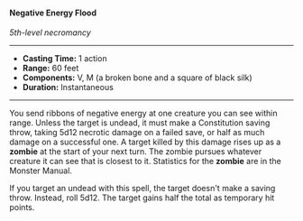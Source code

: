 #### Negative Energy Flood
*5th-level necromancy*
___
- **Casting Time:** 1 action
- **Range:** 60 feet
- **Components:** V, M (a broken bone and a square of black silk)
- **Duration:** Instantaneous
---
You send ribbons of negative energy at one creature you can see within range. Unless the target is undead, it must make a Constitution saving throw, taking 5d12 necrotic damage on a failed save, or half as much damage on a successful one. A target killed by this damage rises up as a **zombie** at the start of your next turn. The zombie pursues whatever creature it can see that is closest to it. Statistics for the **zombie** are in the Monster Manual.

If you target an undead with this spell, the target doesn't make a saving throw. Instead, roll 5d12. The target gains half the total as temporary hit points.




